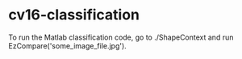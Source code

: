 # cv16-classification

To run the Matlab classification code, go to ./ShapeContext and run EzCompare('some_image_file.jpg').
